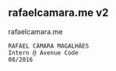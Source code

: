 ## rafaelcamara.me v2

rafaelcamara.me

```
RAFAEL CÂMARA MAGALHÃES
Intern @ Avenue Code
08/2016
```
